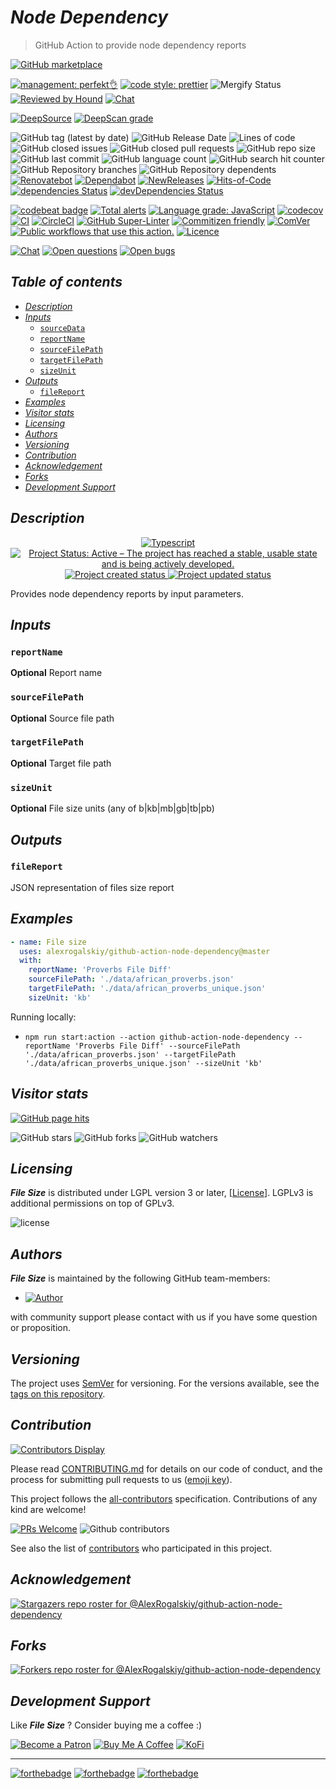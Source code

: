 # *Node Dependency*

> GitHub Action to provide node dependency reports

[![GitHub marketplace](https://img.shields.io/badge/marketplacegithub-node--dependency-blue?logo=github)](https://github.com/marketplace/actions/node-dependency)

[![management: perfekt👌](https://img.shields.io/badge/management-perfekt👌-red.svg)](https://github.com/lekterable/perfekt)
[![code style: prettier](https://img.shields.io/badge/code_style-prettier-ff69b4.svg)](https://github.com/prettier/prettier)
![Mergify Status](https://img.shields.io/endpoint.svg?url=https://gh.mergify.io/badges/AlexRogalskiy/github-action-node-dependency)
[![Reviewed by Hound](https://img.shields.io/badge/Reviewed_by-Hound-8E64B0.svg)](https://houndci.com)
[![Chat](https://img.shields.io/badge/chat-discussions-success.svg)](https://github.com/AlexRogalskiy/github-action-node-dependency/discussions)

[![DeepSource](https://deepsource.io/gh/AlexRogalskiy/github-action-node-dependency.svg/?label=active+issues\&show_trend=true)](https://deepsource.io/gh/AlexRogalskiy/github-action-node-dependency/?ref=repository-badge)
[![DeepScan grade](https://deepscan.io/api/teams/11946/projects/16314/branches/347248/badge/grade.svg)](https://deepscan.io/dashboard#view=project\&tid=11946\&pid=16314\&bid=347248)

![GitHub tag (latest by date)](https://img.shields.io/github/v/tag/AlexRogalskiy/github-action-node-dependency)
![GitHub Release Date](https://img.shields.io/github/release-date/AlexRogalskiy/github-action-node-dependency)
![Lines of code](https://tokei.rs/b1/github/AlexRogalskiy/github-action-node-dependency?category=lines)
![GitHub closed issues](https://img.shields.io/github/issues-closed/AlexRogalskiy/github-action-node-dependency)
![GitHub closed pull requests](https://img.shields.io/github/issues-pr-closed/AlexRogalskiy/github-action-node-dependency)
![GitHub repo size](https://img.shields.io/github/repo-size/AlexRogalskiy/github-action-node-dependency)
![GitHub last commit](https://img.shields.io/github/last-commit/AlexRogalskiy/github-action-node-dependency)
![GitHub language count](https://img.shields.io/github/languages/count/AlexRogalskiy/github-action-node-dependency)
![GitHub search hit counter](https://img.shields.io/github/search/AlexRogalskiy/github-action-node-dependency/goto)
![GitHub Repository branches](https://badgen.net/github/branches/AlexRogalskiy/github-action-node-dependency)
![GitHub Repository dependents](https://badgen.net/github/dependents-repo/AlexRogalskiy/github-action-node-dependency)
[![Renovatebot](https://badgen.net/badge/renovate/enabled/green?cache=300)](https://renovatebot.com/)
[![Dependabot](https://img.shields.io/badge/dependabot-enabled-1f8ceb.svg?style=flat-square)](https://dependabot.com/)
[![NewReleases](https://newreleases.io/badge.svg)](https://newreleases.io/github/AlexRogalskiy/github-action-node-dependency)
[![Hits-of-Code](https://hitsofcode.com/github/alexrogalskiy/github-action-node-dependency?branch=master)](https://hitsofcode.com/github/alexrogalskiy/github-action-node-dependency?branch=master/view?branch=master)
[![dependencies Status](https://status.david-dm.org/gh/AlexRogalskiy/github-action-node-dependency.svg)](https://david-dm.org/AlexRogalskiy/github-action-node-dependency)
[![devDependencies Status](https://status.david-dm.org/gh/AlexRogalskiy/github-action-node-dependency.svg)](https://david-dm.org/AlexRogalskiy/github-action-node-dependency?type=dev)

[![codebeat badge](https://codebeat.co/badges/47a2e243-2741-4164-afb5-b24cbdd5843d)](https://codebeat.co/projects/github-com-alexrogalskiy-quotes-master)
[![Total alerts](https://img.shields.io/lgtm/alerts/g/AlexRogalskiy/github-action-node-dependency.svg?logo=lgtm\&logoWidth=18)](https://lgtm.com/projects/g/AlexRogalskiy/github-action-node-dependency/alerts/)
[![Language grade: JavaScript](https://img.shields.io/lgtm/grade/javascript/g/AlexRogalskiy/github-action-node-dependency.svg?logo=lgtm\&logoWidth=18)](https://lgtm.com/projects/g/AlexRogalskiy/github-action-node-dependency/context:javascript)
[![codecov](https://codecov.io/gh/AlexRogalskiy/github-action-node-dependency/branch/main/graph/badge.svg?token=qzbb9pz8x3)](https://codecov.io/gh/AlexRogalskiy/github-action-node-dependency)
[![CI](https://github.com/AlexRogalskiy/github-action-node-dependency/workflows/CI/badge.svg)](https://github.com/AlexRogalskiy/github-action-node-dependency/actions/workflows/build.yml)
[![CircleCI](https://circleci.com/gh/AlexRogalskiy/github-action-node-dependency.svg?style=shield)](https://circleci.com/gh/AlexRogalskiy/github-action-node-dependency)
[![GitHub Super-Linter](https://github.com/AlexRogalskiy/github-action-node-dependency/workflows/Lint%20Code%20Base/badge.svg)](https://github.com/marketplace/actions/super-linter)
[![Commitizen friendly](https://img.shields.io/badge/commitizen-friendly-brightgreen.svg)](http://commitizen.github.io/cz-cli/)
[![ComVer](https://img.shields.io/badge/ComVer-compliant-brightgreen.svg)][repo]
[![Public workflows that use this action.][total_usages]][search_results]
[![Licence][license_id]][license_content]

[![Chat](https://img.shields.io/badge/chat-discussions-success.svg)](https://github.com/AlexRogalskiy/github-action-node-dependency/discussions)
[![Open questions](https://img.shields.io/badge/Open-questions-blue.svg?style=flat-curved)](https://github.com/AlexRogalskiy/github-action-node-dependency/labels/question)
[![Open bugs](https://img.shields.io/badge/Open-bugs-red.svg?style=flat-curved)](https://github.com/AlexRogalskiy/github-action-node-dependency/labels/bug)

## *Table of contents*

- [*Description*](#description)
- [*Inputs*](#inputs)
  - [`sourceData`](#sourcedata)
  - [`reportName`](#reportname)
  - [`sourceFilePath`](#sourcefilepath)
  - [`targetFilePath`](#targetfilepath)
  - [`sizeUnit`](#sizeunit)
- [*Outputs*](#outputs)
  - [`fileReport`](#filereport)
- [*Examples*](#examples)
- [*Visitor stats*](#visitor-stats)
- [*Licensing*](#licensing)
- [*Authors*](#authors)
- [*Versioning*](#versioning)
- [*Contribution*](#contribution)
- [*Acknowledgement*](#acknowledgement)
- [*Forks*](#forks)
- [*Development Support*](#development-support)

## *Description*

<p align="center" style="text-align:center;">
    <a href="https://www.typescriptlang.org/">
        <img src="https://img.shields.io/badge/typescript%20-%23323330.svg?&logo=typescript&logoColor=%23F7DF1E" alt="Typescript" />
    </a>
    <a href="https://www.repostatus.org/#active">
        <img src="https://img.shields.io/badge/Project%20Status-Active-brightgreen" alt="Project Status: Active – The project has reached a stable, usable state and is being actively developed." />
    </a>
    <a href="https://badges.pufler.dev">
        <img src="https://badges.pufler.dev/created/AlexRogalskiy/github-action-node-dependency" alt="Project created status" />
    </a>
    <a href="https://badges.pufler.dev">
        <img src="https://badges.pufler.dev/updated/AlexRogalskiy/github-action-node-dependency" alt="Project updated status" />
    </a>
</p>

Provides node dependency reports by input parameters.

## *Inputs*

### `reportName`

**Optional** Report name

### `sourceFilePath`

**Optional** Source file path

### `targetFilePath`

**Optional** Target file path

### `sizeUnit`

**Optional** File size units (any of b|kb|mb|gb|tb|pb)

## *Outputs*

### `fileReport`

JSON representation of files size report

## *Examples*

```yml
- name: File size
  uses: alexrogalskiy/github-action-node-dependency@master
  with:
    reportName: 'Proverbs File Diff'
    sourceFilePath: './data/african_proverbs.json'
    targetFilePath: './data/african_proverbs_unique.json'
    sizeUnit: 'kb'
```

Running locally:

- `npm run start:action --action github-action-node-dependency --reportName 'Proverbs File Diff' --sourceFilePath './data/african_proverbs.json' --targetFilePath './data/african_proverbs_unique.json' --sizeUnit 'kb'`

## *Visitor stats*

[![GitHub page hits](https://hits.seeyoufarm.com/api/count/incr/badge.svg?url=https%3A%2F%2Fgithub.com%2FAlexRogalskiy%2Fgithub-action-node-dependency\&count_bg=%2379C83D\&title_bg=%23555555\&icon=\&icon_color=%23E7E7E7\&title=hits\&edge_flat=true)](https://hits.seeyoufarm.com)

![GitHub stars](https://img.shields.io/github/stars/AlexRogalskiy/github-action-node-dependency?style=social)
![GitHub forks](https://img.shields.io/github/forks/AlexRogalskiy/github-action-node-dependency?style=social)
![GitHub watchers](https://img.shields.io/github/watchers/AlexRogalskiy/github-action-node-dependency?style=social)

## *Licensing*

***File Size*** is distributed under LGPL version 3 or later,
\[[License](https://github.com/AlexRogalskiy/github-action-node-dependency/blob/master/LICENSE)]. LGPLv3 is additional
permissions on top of GPLv3.

![license](https://user-images.githubusercontent.com/19885116/48661948-6cf97e80-ea7a-11e8-97e7-b45332a13e49.png)

## *Authors*

***File Size*** is maintained by the following GitHub team-members:

- [![Author](https://img.shields.io/badge/author-AlexRogalskiy-FB8F0A)](https://github.com/AlexRogalskiy)

with community support please contact with us if you have some question or proposition.

## *Versioning*

The project uses [SemVer](http://semver.org/) for versioning. For the versions available, see the [tags on
this repository][tags].

## *Contribution*

[![Contributors Display](https://badges.pufler.dev/contributors/AlexRogalskiy/github-action-node-dependency?size=50\&padding=5\&bots=true)](https://badges.pufler.dev)

Please read
[CONTRIBUTING.md](https://github.com/AlexRogalskiy/github-action-node-dependency/blob/master/.github/CONTRIBUTING.md)
for details on our code of conduct, and the process for submitting pull requests to us
([emoji key](https://allcontributors.org/docs/en/emoji-key)).

This project follows the [all-contributors](https://github.com/all-contributors/all-contributors)
specification. Contributions of any kind are welcome!

[![PRs Welcome](https://img.shields.io/badge/PRs-welcome-brightgreen.svg?style=flat-square)](http://makeapullrequest.com)
![Github contributors](https://img.shields.io/github/all-contributors/AlexRogalskiy/github-action-node-dependency)

See also the list of [contributors][contributors] who participated in this project.

## *Acknowledgement*

[![Stargazers repo roster for @AlexRogalskiy/github-action-node-dependency](https://reporoster.com/stars/AlexRogalskiy/github-action-node-dependency)][stars]

## *Forks*

[![Forkers repo roster for @AlexRogalskiy/github-action-node-dependency](https://reporoster.com/forks/AlexRogalskiy/github-action-node-dependency)][forkers]

## *Development Support*

Like ***File Size*** ? Consider buying me a coffee :)

[![Become a Patron](https://img.shields.io/badge/Become_Patron-Support_me_on_Patreon-blue.svg?style=flat-square\&logo=patreon\&color=e64413)](https://www.patreon.com/alexrogalskiy)
[![Buy Me A Coffee](https://img.shields.io/badge/Donate-Buy%20me%20a%20coffee-yellow.svg?logo=buy%20me%20a%20coffee)](https://www.buymeacoffee.com/AlexRogalskiy)
[![KoFi](https://img.shields.io/badge/Donate-Buy%20me%20a%20coffee-yellow.svg?logo=ko-fi)](https://ko-fi.com/alexrogalskiy)

***

[![forthebadge](https://img.shields.io/badge/made%20with-%20typescript-C1282D.svg?logo=typescript\&style=for-the-badge)](https://www.typescriptlang.org/)
[![forthebadge](https://img.shields.io/badge/powered%20by-%20github-7116FB.svg?logo=github\&style=for-the-badge)](https://github.com/)
[![forthebadge](https://img.shields.io/badge/build%20with-%20%E2%9D%A4-B6FF9B.svg?logo=heart\&style=for-the-badge)](https://forthebadge.com/)

[repo]: https://github.com/AlexRogalskiy/github-action-node-dependency

[tags]: https://github.com/AlexRogalskiy/github-action-node-dependency/tags

[issues]: https://github.com/AlexRogalskiy/github-action-node-dependency/issues

[pulls]: https://github.com/AlexRogalskiy/github-action-node-dependency/pulls

[wiki]: https://github.com/AlexRogalskiy/github-action-node-dependency/wiki

[stars]: https://github.com/AlexRogalskiy/github-action-node-dependency/stargazers

[forkers]: https://github.com/AlexRogalskiy/github-action-node-dependency/network/members

[contributors]: https://github.com/AlexRogalskiy/github-action-node-dependency/graphs/contributors

[license_id]: https://img.shields.io/github/license/AlexRogalskiy/github-action-node-dependency

[license_content]: https://github.com/AlexRogalskiy/github-action-node-dependency/blob/master/LICENSE

[total_usages]: https://img.shields.io/endpoint?url=https%3A%2F%2Fapi-git-master.endbug.vercel.app%2Fapi%2Fgithub-actions%2Fused-by%3Faction%3DAlexRogalskiy%2Fgithub-action-node-dependency%26badge%3Dtrue

[search_results]: https://github.com/search?o=desc&q=AlexRogalskiy/github-action-node-dependency+path%3A.github%2Fworkflows+language%3AYAML&s=&type=Code
